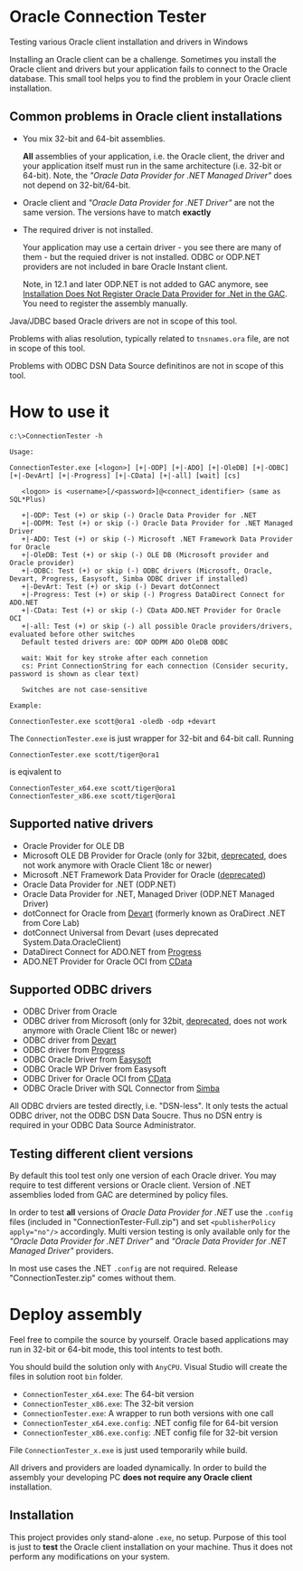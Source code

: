 # Oracle Connection Tester
Testing various Oracle client installation and drivers in Windows

Installing an Oracle client can be a challenge. Sometimes you install the Oracle client and drivers but your application fails to connect to the Oracle database. This small tool helps you to find the problem in your Oracle client installation. 

## Common problems in Oracle client installations

- You mix 32-bit and 64-bit assemblies. 
   
   **All** assemblies of your application, i.e. the Oracle client, the driver and your application itself must run in the same architecture (i.e. 32-bit or 64-bit). 
   Note, the *"Oracle Data Provider for .NET Managed Driver"* does not depend on 32-bit/64-bit.
- Oracle client and *"Oracle Data Provider for .NET Driver"* are not the same version. The versions have to match **exactly**
- The required driver is not installed. 

   Your application may use a certain driver - you see there are many of them - but the requied driver is not installed. ODBC or ODP.NET providers are not included in bare Oracle Instant client. 

   Note, in 12.1 and later ODP.NET is not added to GAC anymore, see [Installation Does Not Register Oracle Data Provider for .Net in the GAC](https://support.oracle.com/knowledge/Oracle%20Database%20Products/2272241_1.html). You need to register the assembly manually.


Java/JDBC based Oracle drivers are not in scope of this tool. 

Problems with alias resolution, typically related to `tnsnames.ora` file, are not in scope of this tool. 

Problems with ODBC DSN Data Source definitinos are not in scope of this tool. 


# How to use it

```
c:\>ConnectionTester -h

Usage:

ConnectionTester.exe [<logon>] [+|-ODP] [+|-ADO] [+|-OleDB] [+|-ODBC] [+|-DevArt] [+|-Progress] [+|-CData] [+|-all] [wait] [cs]

   <logon> is <username>[/<password>]@<connect_identifier> (same as SQL*Plus)

   +|-ODP: Test (+) or skip (-) Oracle Data Provider for .NET
   +|-ODPM: Test (+) or skip (-) Oracle Data Provider for .NET Managed Driver
   +|-ADO: Test (+) or skip (-) Microsoft .NET Framework Data Provider for Oracle
   +|-OleDB: Test (+) or skip (-) OLE DB (Microsoft provider and Oracle provider)
   +|-ODBC: Test (+) or skip (-) ODBC drivers (Microsoft, Oracle, Devart, Progress, Easysoft, Simba ODBC driver if installed)
   +|-DevArt: Test (+) or skip (-) Devart dotConnect
   +|-Progress: Test (+) or skip (-) Progress DataDirect Connect for ADO.NET
   +|-CData: Test (+) or skip (-) CData ADO.NET Provider for Oracle OCI
   +|-all: Test (+) or skip (-) all possible Oracle providers/drivers, evaluated before other switches
   Default tested drivers are: ODP ODPM ADO OleDB ODBC

   wait: Wait for key stroke after each connetion
   cs: Print ConnectionString for each connection (Consider security, password is shown as clear text)

   Switches are not case-sensitive

Example:

ConnectionTester.exe scott@ora1 -oledb -odp +devart
```

The `ConnectionTester.exe` is just wrapper for 32-bit and 64-bit call. Running
```
ConnectionTester.exe scott/tiger@ora1
```
is eqivalent to 
```
ConnectionTester_x64.exe scott/tiger@ora1
ConnectionTester_x86.exe scott/tiger@ora1
```

## Supported native drivers

- Oracle Provider for OLE DB
- Microsoft OLE DB Provider for Oracle (only for 32bit, [deprecated](https://msdn.microsoft.com/en-us/library/ms675851%28v=vs.85%29.aspx), does not work anymore with Oracle Client 18c or newer)
- Microsoft .NET Framework Data Provider for Oracle ([deprecated](https://docs.microsoft.com/de-de/archive/blogs/adonet/system-data-oracleclient-update))
- Oracle Data Provider for .NET (ODP.NET)
- Oracle Data Provider for .NET, Managed Driver (ODP.NET Managed Driver)
- dotConnect for Oracle from [Devart](https://www.devart.com/dotconnect/oracle/) (formerly known as OraDirect .NET from Core Lab)
- dotConnect Universal from Devart (uses deprecated System.Data.OracleClient)
- DataDirect Connect for ADO.NET from [Progress](https://www.progress.com/connectors/oracle-database)
- ADO.NET Provider for Oracle OCI from [CData](https://www.cdata.com/drivers/oracledb/)


## Supported ODBC drivers

- ODBC Driver from Oracle
- ODBC driver from Microsoft (only for 32bit, [deprecated](https://msdn.microsoft.com/en-us/library/ms713590%28v=vs.85%29.aspx), does not work anymore with Oracle Client 18c or newer)
- ODBC driver from [Devart](https://www.devart.com/odbc/oracle/)
- ODBC driver from [Progress](https://www.progress.com/odbc/oracle-database)
- ODBC Oracle Driver from [Easysoft](https://www.easysoft.com/products/data_access/odbc_oracle_driver/index.html)
- ODBC Oracle WP Driver from Easysoft
- ODBC Driver for Oracle OCI from [CData](https://www.cdata.com/drivers/oracledb/odbc/)
- ODBC Oracle Driver with SQL Connector from [Simba](https://www.simba.com/drivers/oracle-odbc-jdbc/)

All ODBC drviers are tested directly, i.e. "DSN-less". It only tests the actual ODBC driver, not the ODBC DSN Data Soucre. Thus no DSN entry is required in your ODBC Data Source Administrator.

## Testing different client versions

By default this tool test only one version of each Oracle driver. You may require to test different versions or Oracle client. Version of .NET assemblies loded from GAC are determined by policy files. 

In order to test **all** versions of *Oracle Data Provider for .NET* use the `.config` files (included in "ConnectionTester-Full.zip") and set `<publisherPolicy apply="no"/>` accordingly. Multi version testing is only available only for the *"Oracle Data Provider for .NET Driver"* and *"Oracle Data Provider for .NET Managed Driver"* providers.

In most use cases the .NET `.config` are not required. Release "ConnectionTester.zip" comes without them.



# Deploy assembly

Feel free to compile the source by yourself. Oracle based applications may run in 32-bit or 64-bit mode, this tool intents to test both.

You should build the solution only with `AnyCPU`. Visual Studio will create the files in solution root `bin` folder. 

- `ConnectionTester_x64.exe`: The 64-bit version
- `ConnectionTester_x86.exe`: The 32-bit version
- `ConnectionTester.exe`: A wrapper to run both versions with one call
- `ConnectionTester_x64.exe.config`: .NET config file for 64-bit version
- `ConnectionTester_x86.exe.config`: .NET config file for 32-bit version


File `ConnectionTester_x.exe` is just used temporarily while build.

All drivers and providers are loaded dynamically. In order to build the assembly your developing PC **does not require any Oracle client** installation. 

## Installation

This project provides only stand-alone `.exe`, no setup.
Purpose of this tool is just to **test** the Oracle client installation on your machine. Thus it does not perform any modifications on your system.









